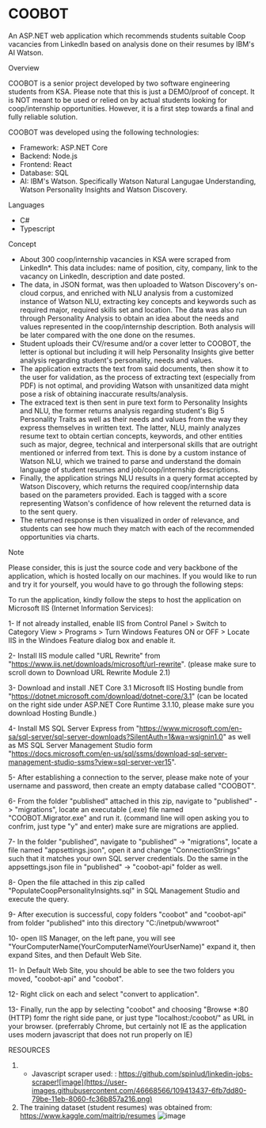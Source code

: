 # COOBOT
An ASP.NET web application which recommends students suitable Coop vacancies from LinkedIn based on analysis done on their resumes by IBM's AI Watson.

Overview

COOBOT is a senior project developed by two software engineering students from KSA. Please note that this is just a DEMO/proof of concept. It is NOT meant to be used or relied on by actual students looking for coop/internship opportunities. However, it is a first step towards a final and fully reliable solution.   

COOBOT was developed using the following technologies: 
- Framework: ASP.NET Core
- Backend: Node.js
- Frontend: React
- Database: SQL
- AI: IBM's Watson. Specifically Watson Natural Langugae Understanding, Watson Personality Insights and Watson Discovery. 

Languages
- C#
- Typescript


Concept
- About 300 coop/internship vacancies in KSA were scraped from LinkedIn*. This data includes: name of position, city, company, link to the vacancy on LinkedIn, description and date posted.
- The data, in JSON format, was then uploaded to Watson Discovery's on-cloud corpus, and enriched with NLU analysis from a customized instance of Watson NLU, extracting key concepts and keywords such as required major, required skills set and location. The data was also run through Personality Analysis to obtain an idea about the needs and values represented in the coop/internship description. Both analysis will be later compared with the one done on the resumes. 
- Student uploads their CV/resume and/or a cover letter to COOBOT, the letter is optional but including it will help Personality Insights give better analysis regarding student's personality, needs and values. 
- The application extracts the text from said documents, then show it to the user for validation, as the process of extracting text (especially from PDF) is not optimal, and providing Watson with unsanitized data might pose a risk of obtaining inaccurate results/analysis. 
- The extraced text is then sent in pure text form to Personality Insights and NLU, the former returns analysis regarding student's Big 5 Personality Traits as well as their needs and values from the way they express themselves in written text. The latter, NLU, mainly analyzes resume text to obtain certian concepts, keywords, and other entities such as major, degree, technical and interpersonal skills that are outright mentioned or inferred from text. This is done by a custom instance of Watson NLU, which we trained to parse and understand the domain language of student resumes and job/coop/internship descriptions. 
- Finally, the application strings NLU results in a query format accepted by Watson Discovery, which returns the required coop/internship data based on the parameters provided. Each is tagged with a score representing Watson's confidence of how relevent the returned data is to the sent query.  
- The returned response is then visualized in order of relevance, and students can see how much they match with each of the recommended opportunities via charts. 

Note

Please consider, this is just the source code and very backbone of the application, which is hosted locally on our machines. If you would like to run and try it for yourself, you would have to go through the following steps: 

To run the application, kindly follow the steps to host the application on Microsoft IIS (Internet Information Services): 

1- If not already installed, enable IIS from Control Panel > Switch to Category View > Programs > Turn Windows Features ON or OFF > Locate IIS in the Windoes Feature dialog box and enable it. 

2- Install IIS module called "URL Rewrite" from "https://www.iis.net/downloads/microsoft/url-rewrite". (please make sure to scroll down to Download URL Rewrite Module 2.1)

3- Download and install .NET Core 3.1 Microsoft IIS Hosting bundle from "https://dotnet.microsoft.com/download/dotnet-core/3.1" (can be located on the right side under ASP.NET Core Runtime 3.1.10, please make sure you download Hosting Bundle.)

4- Install MS SQL Server Express from "https://www.microsoft.com/en-sa/sql-server/sql-server-downloads?SilentAuth=1&wa=wsignin1.0" as well as MS SQL Server Management Studio form "https://docs.microsoft.com/en-us/sql/ssms/download-sql-server-management-studio-ssms?view=sql-server-ver15".

5- After establishing a connection to the server, please make note of your username and password, then create an empty database called "COOBOT". 

6- From the folder "published" attached in this zip, navigate to "published" -> "migrations", locate an executable (.exe) file named "COOBOT.Migrator.exe" and run it. (command line will open asking you to confrim, just type "y" and enter) make sure are migrations are applied.

7- In the folder "published", navigate to "published" -> "migrations", locate a file named "appsettings.json", open it and change "ConnectionStrings" such that it matches your own SQL server credentials. Do the same in the appsettings.json file in "published" -> "coobot-api" folder as well. 

8- Open the file attached in this zip called "PopulateCoopPersonalityInsights.sql" in SQL Management Studio and execute the query. 

9- After execution is successful, copy folders "coobot" and "coobot-api" from folder "published" into this directory "C:/inetpub/wwwroot"

10- open IIS Manager, on the left pane, you will see "YourComputerName(YourComputerName\YourUserName)" expand it, then expand Sites, and then Default Web Site.

11- In Default Web Site, you should be able to see the two folders you moved, "coobot-api" and "coobot".

12- Right click on each and select "convert to application".

13- Finally, run the app by selecting "coobot" and choosing "Browse *:80 (HTTP) fomr the right side pane, or just type "localhost:/coobot/" as URL in your browser. (preferrably Chrome, but certainly not IE as the application uses modern javascript that does not run properly on IE)



RESOURCES

1. * Javascript scraper used: : https://github.com/spinlud/linkedin-jobs-scraper![image](https://user-images.githubusercontent.com/46668566/109413437-6fb7dd80-79be-11eb-8060-fc36b857a216.png)
2. The training dataset (student resumes) was obtained from: https://www.kaggle.com/maitrip/resumes
![image](https://user-images.githubusercontent.com/46668566/109413451-8b22e880-79be-11eb-860b-011c030d1c59.png)


